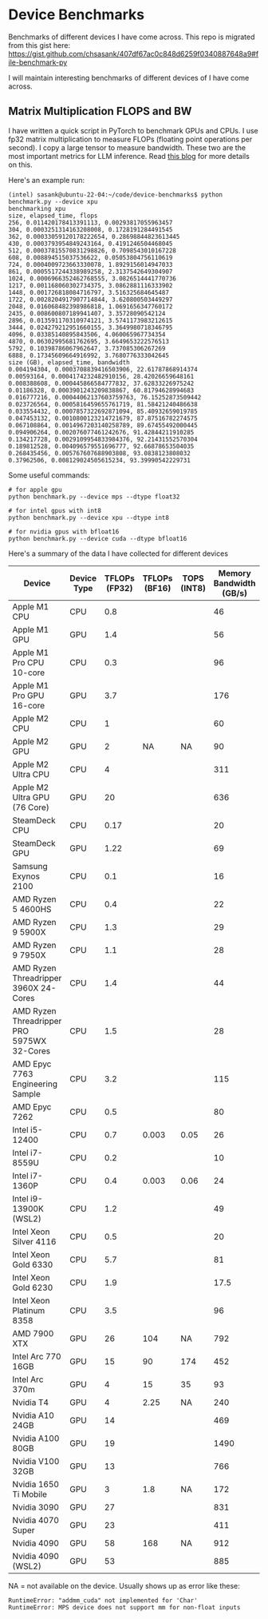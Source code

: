 # Device Benchmarks

Benchmarks of different devices I have come across. This repo is migrated from this gist here: https://gist.github.com/chsasank/407df67ac0c848d6259f0340887648a9#file-benchmark-py

I will maintain interesting benchmarks of different devices of I have come across.

## Matrix Multiplication FLOPS and BW

I have written a quick script in PyTorch to benchmark GPUs and CPUs. I use fp32 matrix multiplication to measure FLOPs (floating point operations per second). I copy a large tensor to measure bandwidth. These two are the most important metrics for LLM inference. Read [this blog](https://chsasank.com/llm-system-design.html) for more details on this.


Here's an example run:

```
(intel) sasank@ubuntu-22-04:~/code/device-benchmarks$ python benchmark.py --device xpu
benchmarking xpu
size, elapsed_time, flops
256, 0.011420178413391113, 0.00293817055963457
304, 0.0003251314163208008, 0.1728191284491545
362, 0.00033059120178222654, 0.28698844823613445
430, 0.0003793954849243164, 0.4191246504468045
512, 0.00037815570831298826, 0.7098543010167228
608, 0.008894515037536622, 0.05053804756110619
724, 0.0004009723663330078, 1.8929156014947033
861, 0.0005517244338989258, 2.3137542649304907
1024, 0.0006966352462768555, 3.0826514441770736
1217, 0.001168060302734375, 3.0862881116333902
1448, 0.001726818084716797, 3.516325684645487
1722, 0.0028204917907714844, 3.620800503449297
2048, 0.016068482398986818, 1.0691656347760172
2435, 0.008600807189941407, 3.35728090542124
2896, 0.013591170310974121, 3.5741173983212615
3444, 0.024279212951660155, 3.3649980718346795
4096, 0.03385140895843506, 4.060065967734354
4870, 0.06302995681762695, 3.6649653222576513
5792, 0.10398786067962647, 3.737085306267269
6888, 0.17345609664916992, 3.7680776333042645
size (GB), elapsed_time, bandwidth
0.004194304, 0.0003708839416503906, 22.61787868914374
0.00593164, 0.0004174232482910156, 28.42026659648161
0.008388608, 0.000445866584777832, 37.62833226975242
0.01186328, 0.0003901243209838867, 60.81794628994683
0.016777216, 0.00044062137603759763, 76.15252873509442
0.023726564, 0.0005816459655761719, 81.58421240486638
0.033554432, 0.0007857322692871094, 85.40932659019785
0.047453132, 0.0010800123214721679, 87.87516782274575
0.067108864, 0.0014967203140258789, 89.67455492000445
0.094906264, 0.002076077461242676, 91.42844211910285
0.134217728, 0.0029109954833984376, 92.21431552570304
0.189812528, 0.004096579551696777, 92.66878653504035
0.268435456, 0.005767607688903808, 93.0838123808032
0.37962506, 0.008129024505615234, 93.39990542229731

```

Some useful commands:

```
# for apple gpu
python benchmark.py --device mps --dtype float32

# for intel gpus with int8
python benchmark.py --device xpu --dtype int8

# for nvidia gpus with bfloat16
python benchmark.py --device cuda --dtype bfloat16
```


Here's a summary of the data I have collected for different devices

| Device | Device Type | TFLOPs (FP32) | TFLOPs (BF16) | TOPS (INT8) | Memory Bandwidth (GB/s) |
|---|---|---|---|---|---|
| Apple M1 CPU | CPU | 0.8 |  |  | 46 |
| Apple M1 GPU | GPU | 1.4 |  |  | 56 |
| Apple M1 Pro CPU 10-core | CPU | 0.3 |  |  | 96 |
| Apple M1 Pro GPU 16-core | GPU | 3.7 |  |  | 176 |
| Apple M2 CPU | CPU | 1 |  |  | 60 |
| Apple M2 GPU | GPU | 2 | NA | NA | 90 |
| Apple M2 Ultra CPU | CPU | 4 |  |  | 311 |
| Apple M2 Ultra GPU (76 Core) | GPU | 20 |  |  | 636 |
| SteamDeck CPU | CPU | 0.17 |  |  | 20 |
| SteamDeck GPU | GPU | 1.22 |  |  | 69 |
| Samsung Exynos 2100 | CPU | 0.1 |  |  | 16 |
| AMD Ryzen 5 4600HS | CPU | 0.4 |  |  | 22 |
| AMD Ryzen 9 5900X | CPU | 1.3 |  |  | 29 |
| AMD Ryzen 9 7950X | CPU | 1.1 |  |  | 28 |
| AMD Ryzen Threadripper 3960X 24-Cores | CPU | 1.4 |  |  | 44 |
| AMD Ryzen Threadripper PRO 5975WX 32-Cores | CPU | 1.5 |  |  | 28 |
| AMD Epyc 7763 Engineering Sample | CPU | 3.2 |  |  | 115 |
| AMD Epyc 7262 | CPU | 0.5 |  |  | 80 |
| Intel i5-12400 | CPU | 0.7 | 0.003 | 0.05 | 26 |
| Intel i7-8559U | CPU | 0.2 |  |  | 10 |
| Intel i7-1360P | CPU | 0.4 | 0.003 | 0.06 | 24 |
| Intel i9-13900K (WSL2) | CPU | 1.2 |  |  | 49 |
| Intel Xeon Silver 4116 | CPU | 0.5 |  |  | 20 |
| Intel Xeon Gold 6330 | CPU | 5.7 |  |  | 81 |
| Intel Xeon Gold 6230 | CPU | 1.9 |  |  | 17.5 |
| Intel Xeon Platinum 8358 | CPU | 3.5 |  |  | 96 |
| AMD 7900 XTX | GPU | 26 | 104 | NA | 792 |
| Intel Arc 770 16GB | GPU | 15 | 90 | 174 | 452 |
| Intel Arc 370m | GPU | 4 | 15 | 35 | 93 |
| Nvidia T4 | GPU | 4 | 2.25 | NA | 240 |
| Nvidia A10 24GB | GPU | 14 |  |  | 469 |
| Nvidia A100 80GB | GPU | 19 |  |  | 1490 |
| Nvidia V100 32GB | GPU | 13 |  |  | 766 |
| Nvidia 1650 Ti Mobile | GPU | 3 | 1.8 | NA | 172 |
| Nvidia 3090 | GPU | 27 |  |  | 831 |
| Nvidia 4070 Super | GPU | 23 |  |  | 411 |
| Nvidia 4090 | GPU | 58 | 168 | NA | 912 |
| Nvidia 4090 (WSL2) | GPU | 53 |  |  | 885 |


NA = not available on the device. Usually shows up as error like these:

```
RuntimeError: "addmm_cuda" not implemented for 'Char'
RuntimeError: MPS device does not support mm for non-float inputs
```
